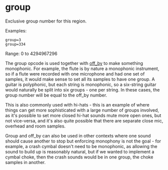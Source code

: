 # group

Exclusive group number for this region.

Examples:

```
group=3
group=334
```

Range: 0 to 4294967296

The group opcode is used together with [off_by](/opcodes/sfz_1/off_by) to make
something monophonic.
For example, the flute is by nature a monophonic instrument, so if a flute were
recorded with one microphone and had one set of samples, it would make sense to
set all its samples to have one group. A guitar is polyphonic, but each string
is monophonic, so a six-string guitar would naturally be split into six groups -
one per string. In these cases, the group number will be equal
to the off_by number.

This is also commonly used with hi-hats - this is an example of where things can
get more sophisticated with a large number of groups involved, as it's possible
to set more closed hi-hat sounds mute more open ones, but not vice-versa, and it's
also quite possible that there are separate close mic, overhead and room samples.

Group and off_by can also be used in other contexts where one sound should cause
another to stop but enforcing monophony is not the goal - for example, a crash
cymbal doesn't need to be monophonic, as allowing the sound to build up is
reasonably natural, but if we wanted to implement a cymbal choke, then the crash
sounds would be in one group, the choke samples in another.
